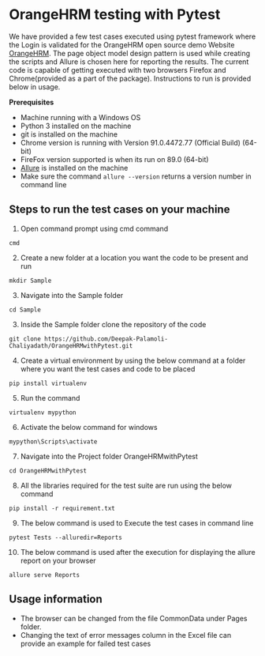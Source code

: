 # OrangeHRM testing with Pytest

We have provided a few test cases executed using pytest framework where the Login is validated for the OrangeHRM open source demo Website [OrangeHRM](https://opensource-demo.orangehrmlive.com/). The page object model design pattern is used while creating the scripts and Allure is chosen here for reporting the results.
The current code is capable of getting executed with two browsers Firefox and Chrome(provided as a part of the package). Instructions to run is provided below in usage.


**Prerequisites**

 - Machine running with a Windows OS
 - Python 3 installed on the machine
 - git is installed on the machine
 - Chrome version is running with Version 91.0.4472.77 (Official Build) (64-bit)
 - FireFox version supported is when its run on 89.0 (64-bit)
 - [Allure](https://docs.qameta.io/allure/) is installed on the machine
 - Make sure the command ```allure --version``` returns a version number in command line

## Steps to run the test cases on your machine

1) Open command prompt using cmd command
```
cmd
```
2) Create a new folder at a location you want the code to be present and run

```
mkdir Sample
```
3) Navigate into the Sample folder
```
cd Sample
```
3) Inside the Sample folder clone the repository of the code

```
git clone https://github.com/Deepak-Palamoli-Chaliyadath/OrangeHRMwithPytest.git
```

4) Create a virtual environment by using the below command at a folder where you want the test cases and code to be placed

```
pip install virtualenv
```

5) Run the command
 
```
virtualenv mypython
```

6) Activate the below command for windows 
```
mypython\Scripts\activate
``` 
7) Navigate into the Project folder OrangeHRMwithPytest
```
cd OrangeHRMwithPytest
``` 
8) All the libraries required for the test suite are run using the below command
```
pip install -r requirement.txt
```

9) The below command is used to Execute the test cases in command line 
```
pytest Tests --alluredir=Reports
```

10) The below command is used after the execution for displaying the allure report on your browser
```
allure serve Reports 
```

## Usage information

- The browser can be changed from the file CommonData under Pages folder.
- Changing the text of error messages column in the Excel file can provide an example for failed test cases
